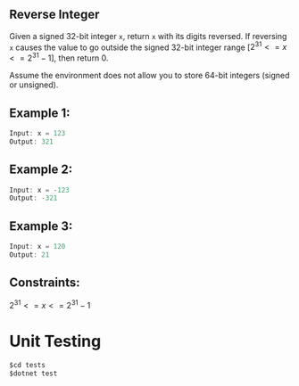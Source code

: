 ## Reverse Integer

Given a signed 32-bit integer ```x```, return ```x``` with its digits reversed.
If reversing ```x``` causes the value to go outside the signed 32-bit integer
range [$2^{31} <= x <= 2^{31} - 1$], then return 0.

Assume the environment does not allow you to store 64-bit integers (signed or unsigned).

## Example 1:
```c
Input: x = 123
Output: 321
```

## Example 2:
```c
Input: x = -123
Output: -321
```

## Example 3:
```c
Input: x = 120
Output: 21
```
## Constraints:
$2^{31} <= x <= 2^{31} - 1$

# Unit Testing
```c
$cd tests
$dotnet test
```
